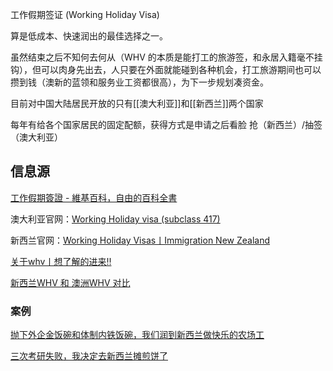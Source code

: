 工作假期签证 (Working Holiday Visa)

算是低成本、快速润出的最佳选择之一。

虽然结束之后不知何去何从（WHV 的本质是能打工的旅游签，和永居入籍毫不挂钩），但可以肉身先出去，人只要在外面就能碰到各种机会，打工旅游期间也可以攒到钱（澳新的蓝领和服务业工资都很高），为下一步规划凑资金。

目前对中国大陆居民开放的只有[[澳大利亚]]和[[新西兰]]两个国家

每年有给各个国家居民的固定配额，获得方式是申请之后看脸 抢（新西兰）/抽签（澳大利亚）


## 信息源

[工作假期簽證 - 維基百科，自由的百科全書](https://zh.wikipedia.org/zh-tw/%E5%B7%A5%E4%BD%9C%E5%81%87%E6%9C%9F%E7%AD%BE%E8%AF%81)

澳大利亚官网：[Working Holiday visa (subclass 417)](https://immi.homeaffairs.gov.au/visas/getting-a-visa/visa-listing/work-holiday-417)

新西兰官网：[Working Holiday Visas丨Immigration New Zealand](https://www.immigration.govt.nz/new-zealand-visas/options/work/thinking-about-coming-to-new-zealand-to-work/working-holiday-visa)

[关于whv丨想了解的进来‼️](https://www.xiaohongshu.com/discovery/item/637656c8000000000c022c2d)

[新西兰WHV 和 澳洲WHV 对比](https://www.xiaohongshu.com/discovery/item/639274c9000000001c005f64)

### 案例

[抛下外企金饭碗和体制内铁饭碗，我们润到新西兰做快乐的农场工](https://www.douban.com/note/834930822/)

[三次考研失败，我决定去新西兰摊煎饼了](https://mp.weixin.qq.com/s/4vRo0v9Xuvlo4rNYPq0XlQ)
